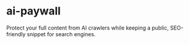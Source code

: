 # ai-paywall
Protect your full content from AI crawlers while keeping a public, SEO-friendly snippet for search engines.
